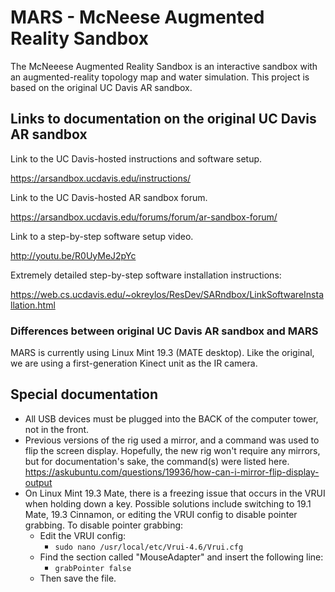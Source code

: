# MARS - McNeese Augmented Reality Sandbox
The McNeeese Augmented Reality Sandbox is an interactive sandbox with an augmented-reality topology map and water simulation. This project is based on the original UC Davis AR sandbox.

## Links to documentation on the original UC Davis AR sandbox

Link to the UC Davis-hosted instructions and software setup. 

https://arsandbox.ucdavis.edu/instructions/ 

Link to the UC Davis-hosted AR sandbox forum. 

https://arsandbox.ucdavis.edu/forums/forum/ar-sandbox-forum/

Link to a step-by-step software setup video. 

http://youtu.be/R0UyMeJ2pYc 

Extremely detailed step-by-step software installation instructions: 

https://web.cs.ucdavis.edu/~okreylos/ResDev/SARndbox/LinkSoftwareInstallation.html

### Differences between original UC Davis AR sandbox and MARS

MARS is currently using Linux Mint 19.3 (MATE desktop). Like the original, we are using a first-generation Kinect unit as the IR camera.

## Special documentation

* All USB devices must be plugged into the BACK of the computer tower, not in the front.
* Previous versions of the rig used a mirror, and a command was used to flip the screen display. Hopefully, the new rig won't require any mirrors, but for documentation's sake, the command(s) were listed here. https://askubuntu.com/questions/19936/how-can-i-mirror-flip-display-output 
* On Linux Mint 19.3 Mate, there is a freezing issue that occurs in the VRUI when holding down a key. Possible solutions include switching to 19.1 Mate, 19.3 Cinnamon, or editing the VRUI config to disable pointer grabbing. To disable pointer grabbing:
  * Edit the VRUI config:
    * `sudo nano /usr/local/etc/Vrui-4.6/Vrui.cfg`
  * Find the section called "MouseAdapter" and insert the following line: 
    * `grabPointer false`
  * Then save the file. 
